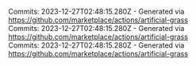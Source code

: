 Commits: 2023-12-27T02:48:15.280Z - Generated via https://github.com/marketplace/actions/artificial-grass
<br>
Commits: 2023-12-27T02:48:15.280Z - Generated via https://github.com/marketplace/actions/artificial-grass
<br>
Commits: 2023-12-27T02:48:15.280Z - Generated via https://github.com/marketplace/actions/artificial-grass
<br>
